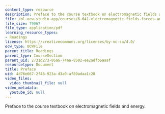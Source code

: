 ```yaml
---
content_type: resource
description: Preface to the course textbook on electromagnetic fields and energy.
file: /ol-ocw-studio-app/courses/6-641-electromagnetic-fields-forces-and-motion-spring-2005/4d76e6672f46923ad3a0af89adaa1c28_preface.pdf
file_size: 79067
file_type: application/pdf
learning_resource_types:
- Readings
license: https://creativecommons.org/licenses/by-nc-sa/4.0/
ocw_type: OCWFile
parent_title: Readings
parent_type: CourseSection
parent_uid: 2731d273-06a6-74aa-8502-ee2adfb6aaaf
resourcetype: Document
title: Preface
uid: 4d76e667-2f46-923a-d3a0-af89adaa1c28
video_files:
  video_thumbnail_file: null
video_metadata:
  youtube_id: null
---
```

Preface to the course textbook on electromagnetic fields and energy.